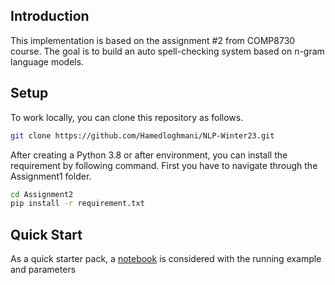 ## Introduction
This implementation is based on the assignment #2 from COMP8730 course. The goal is to build an auto spell-checking system based on n-gram language models.

## Setup
To work locally, you can clone this repository as follows.
```bash
git clone https://github.com/Hamedloghmani/NLP-Winter23.git
```
After creating a Python 3.8 or after environment, you can install the requirement by following command. First you have to navigate through the Assignment1 folder.
```bash
cd Assignment2
pip install -r requirement.txt
```

## Quick Start
As a quick starter pack, a [notebook](https://github.com/Hamedloghmani/NLP-Winter23/blob/main/Assignment2/src/Assign2_QuickStart.ipynb)  is considered with the running example and parameters
